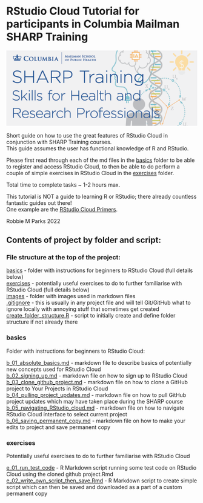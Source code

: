 # RStudio Cloud Tutorial for participants in Columbia Mailman SHARP Training

![](images/banner.png)

Short guide on how to use the great features of RStudio Cloud in conjunction with SHARP Training courses.\
This guide assumes the user has functional knowledge of R and RStudio.

Please first read through each of the md files in the [basics](#basics) folder to be able to register and access RStudio Cloud, to then be able to do perform a couple of simple exercises in RStudio Cloud in the [exercises](#exercises) folder.

Total time to complete tasks ~ 1-2 hours max. 

This tutorial is NOT a guide to learning R or RStudio; there already countless fantastic guides out there!\
One example are the [RStudio Cloud Primers](https://rstudio.cloud/learn/primers).

Robbie M Parks 2022

## Contents of project by folder and script:

### File structure at the top of the project:

[basics](#basics)                              - folder with instructions for beginners to RStudio Cloud (full details below)\
[exercises](#exercises)                           - potentially useful exercises to do to further familiarise with RStudio Cloud (full details below)\
[images](https://github.com/rmp15/rstudio_cloud_tutorial/tree/main/images)                              - folder with images used in markdown files\
[.gitignore](https://github.com/rmp15/rstudio_cloud_tutorial/blob/main/.gitignore)                          - this is usually in any project file and will tell Git/GitHub what to ignore locally with annoying stuff that sometimes get created\
[create_folder_structure.R](https://github.com/rmp15/rstudio_cloud_tutorial/blob/main/create_folder_structure.R)           - script to initially create and define folder structure if not already there

### basics
Folder with instructions for beginners to RStudio Cloud:

[b_01_absolute_basics.md](https://github.com/rmp15/rstudio_cloud_tutorial/blob/main/basics/b_01_absolute_basics.md)              - markdown file to describe basics of potentially new concepts used for RStudio Cloud\
[b_02_signing_up.md](https://github.com/rmp15/rstudio_cloud_tutorial/blob/main/basics/b_02_signing_up.md)               - markdown file on how to sign up to RStudio Cloud\
[b_03_clone_github_project.md](https://github.com/rmp15/rstudio_cloud_tutorial/blob/main/basics/b_03_clone_github_project.md)        - markdown file on how to clone a GitHub project to Your Projects in RStudio Cloud\
[b_04_pulling_project_updates.md](https://github.com/rmp15/rstudio_cloud_tutorial/blob/main/basics/b_04_pulling_project_updates.md)     - markdown file on how to pull GitHub project updates which may have taken place during the SHARP course\
[b_05_navigating_RStudio_cloud.md](https://github.com/rmp15/rstudio_cloud_tutorial/blob/main/basics/b_05_navigating_RStudio_cloud.md)    - markdown file on how to navigate RStudio Cloud interface to select current project\
[b_06_saving_permanent_copy.md](https://github.com/rmp15/rstudio_cloud_tutorial/blob/main/basics/b_06_saving_permanent_copy.md)       - markdown file on how to make your edits to project and save permanent copy

### exercises
Potentially useful exercises to do to further familiarise with RStudio Cloud

[e_01_run_test_code](https://github.com/rmp15/rstudio_cloud_tutorial/blob/main/exercises/e_01_run_test_code.Rmd)                  -  R Markdown script running some test code on RStudio Cloud using the cloned github project.Rmd\
[e_02_write_own_script_then_save.Rmd](https://github.com/rmp15/rstudio_cloud_tutorial/blob/main/exercises/e_02_write_own_script_then_save.Rmd) -  R Markdown script to create simple script which can then be saved and downloaded as a part of a custom permanent copy
